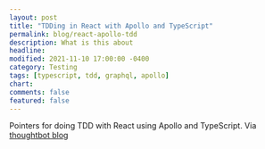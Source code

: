 ```yaml
---
layout: post
title: "TDDing in React with Apollo and TypeScript"
permalink: blog/react-apollo-tdd
description: What is this about
headline:
modified: 2021-11-10 17:00:00 -0400
category: Testing
tags: [typescript, tdd, graphql, apollo]
chart:
comments: false
featured: false
---
```


Pointers for doing TDD with React using Apollo and TypeScript. Via [thoughtbot
blog]

[thoughtbot blog]: https://thoughtbot.com/blog/tdding-with-react-and-apollo

